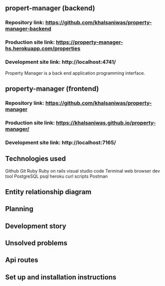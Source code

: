 ## propert-manager (backend)
### Repository link: https://github.com/khalsaniwas/property-manager-backend
### Production site link: https://property-manager-hs.herokuapp.com/properties
### Development site link: http://localhost:4741/

Property Manager is a back end application programming interface. 

## property-manager (frontend)
### Repository link: https://github.com/khalsaniwas/property-manager
### Production site link: https://khalsaniwas.github.io/property-manager/
### Development site link: http://localhost:7165/

## Technologies used

Github
Git
Ruby
Ruby on rails
visual studio code
Terminal
web browser
dev tool
PostgreSQL
psql
heroku
curl scripts
Postman

## Entity relationship diagram


## Planning

 

## Development story



## Unsolved problems

## Api routes

## Set up and installation instructions
